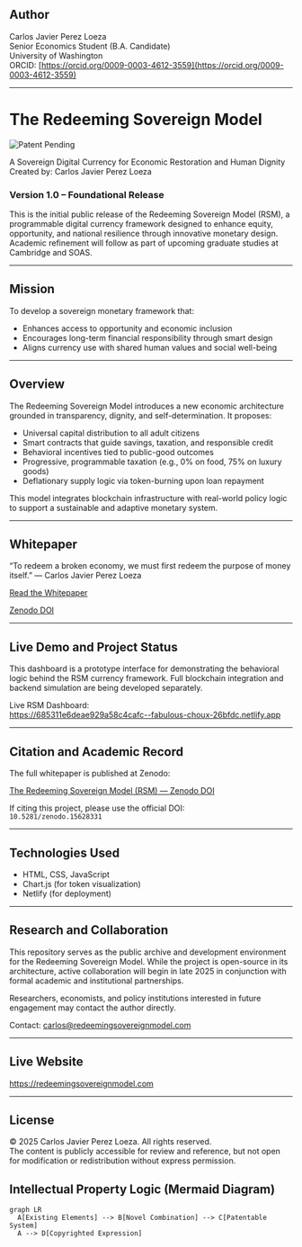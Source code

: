 ## Author

Carlos Javier Perez Loeza  
Senior Economics Student (B.A. Candidate)  
University of Washington  
ORCID: [https://orcid.org/0009-0003-4612-3559](https://orcid.org/0009-0003-4612-3559)

---

# The Redeeming Sovereign Model  
![Patent Pending](https://img.shields.io/badge/Patent-Pending-orange)

A Sovereign Digital Currency for Economic Restoration and Human Dignity  
Created by: Carlos Javier Perez Loeza

### Version 1.0 – Foundational Release

This is the initial public release of the Redeeming Sovereign Model (RSM), a programmable digital currency framework designed to enhance equity, opportunity, and national resilience through innovative monetary design. Academic refinement will follow as part of upcoming graduate studies at Cambridge and SOAS.

---

## Mission

To develop a sovereign monetary framework that:

- Enhances access to opportunity and economic inclusion  
- Encourages long-term financial responsibility through smart design  
- Aligns currency use with shared human values and social well-being  

---

## Overview

The Redeeming Sovereign Model introduces a new economic architecture grounded in transparency, dignity, and self-determination. It proposes:

- Universal capital distribution to all adult citizens  
- Smart contracts that guide savings, taxation, and responsible credit  
- Behavioral incentives tied to public-good outcomes  
- Progressive, programmable taxation (e.g., 0% on food, 75% on luxury goods)  
- Deflationary supply logic via token-burning upon loan repayment  

This model integrates blockchain infrastructure with real-world policy logic to support a sustainable and adaptive monetary system.

---

## Whitepaper

“To redeem a broken economy, we must first redeem the purpose of money itself.” — Carlos Javier Perez Loeza

[Read the Whitepaper](https://redeemingsovereignmodel.com/whitepaper.html)
  
[Zenodo DOI](https://doi.org/10.5281/zenodo.15628331)

---

## Live Demo and Project Status

This dashboard is a prototype interface for demonstrating the behavioral logic behind the RSM currency framework. Full blockchain integration and backend simulation are being developed separately.

Live RSM Dashboard:  
https://685311e6deae929a58c4cafc--fabulous-choux-26bfdc.netlify.app

---

## Citation and Academic Record

The full whitepaper is published at Zenodo:

[The Redeeming Sovereign Model (RSM) — Zenodo DOI](https://doi.org/10.5281/zenodo.15628331)

If citing this project, please use the official DOI:  
`10.5281/zenodo.15628331`

---

## Technologies Used

- HTML, CSS, JavaScript  
- Chart.js (for token visualization)  
- Netlify (for deployment)

---

## Research and Collaboration

This repository serves as the public archive and development environment for the Redeeming Sovereign Model. While the project is open-source in its architecture, active collaboration will begin in late 2025 in conjunction with formal academic and institutional partnerships.

Researchers, economists, and policy institutions interested in future engagement may contact the author directly.

Contact: [carlos@redeemingsovereignmodel.com](mailto:carlos@redeemingsovereignmodel.com)

---

## Live Website

https://redeemingsovereignmodel.com

___


## License

© 2025 Carlos Javier Perez Loeza. All rights reserved.  
The content is publicly accessible for review and reference, but not open for modification or redistribution without express permission.

## Intellectual Property Logic (Mermaid Diagram)

```mermaid
graph LR
  A[Existing Elements] --> B[Novel Combination] --> C[Patentable System]
  A --> D[Copyrighted Expression]
```

